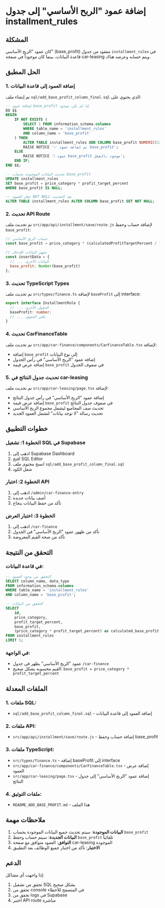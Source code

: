 # إضافة عمود "الربح الأساسي" إلى جدول installment_rules

## المشكلة
كان عمود "الربح الأساسي" (base_profit) مفقود من جدول `installment_rules` في قاعدة البيانات، بينما كان موجوداً في صفحة car-leasing ويتم حسابه وعرضه هناك.

## الحل المطبق

### 1. إضافة العمود إلى قاعدة البيانات
تم إنشاء ملف `sql/add_base_profit_column_final.sql` الذي يحتوي على:

```sql
-- إضافة عمود base_profit إذا لم يكن موجود
DO $$ 
BEGIN
    IF NOT EXISTS (
        SELECT 1 FROM information_schema.columns 
        WHERE table_name = 'installment_rules' 
        AND column_name = 'base_profit'
    ) THEN
        ALTER TABLE installment_rules ADD COLUMN base_profit NUMERIC(12,2);
        RAISE NOTICE '✅ تم إضافة عمود base_profit';
    ELSE
        RAISE NOTICE 'ℹ️ عمود base_profit موجود بالفعل';
    END IF;
END $$;

-- تحديث البيانات الموجودة بحساب base_profit
UPDATE installment_rules 
SET base_profit = price_category * profit_target_percent
WHERE base_profit IS NULL;

-- جعل العمود NOT NULL بعد التحديث
ALTER TABLE installment_rules ALTER COLUMN base_profit SET NOT NULL;
```

### 2. تحديث API Route
تم تحديث ملف `src/app/api/installment/save/route.js` لإضافة حساب وحفظ `base_profit`:

```javascript
// حساب الربح الأساسي
const base_profit = price_category * (calculatedProfitTargetPercent / 100);

// تجهيز البيانات للإدخال
const insertData = {
  // ... البيانات الأخرى
  base_profit: Number(base_profit)
};
```

### 3. تحديث TypeScript Types
تم تحديث ملف `src/types/finance.ts` لإضافة `baseProfit` إلى interface:

```typescript
export interface InstallmentRule {
  // ... الحقول الأخرى
  baseProfit: number;
  // ... باقي الحقول
}
```

### 4. تحديث CarFinanceTable
تم تحديث ملف `src/app/car-finance/components/CarFinanceTable.tsx` لإضافة:

- إضافة `base_profit` إلى نوع البيانات
- إضافة عمود "الربح الأساسي" في رأس الجدول
- إضافة عرض قيمة `base_profit` في صفوف الجدول

### 5. تحديث جدول النتائج في car-leasing
تم تحديث ملف `src/app/car-leasing/page.tsx` لإضافة:

- إضافة عمود "الربح الأساسي" في رأس جدول النتائج
- إضافة عرض قيمة `base_profit` في صفوف جدول النتائج
- تحديث صف المجاميع ليشمل مجموع الربح الأساسي
- تحديث رسالة "لا توجد بيانات" لتشمل العمود الجديد

## خطوات التطبيق

### الخطوة 1: تشغيل SQL في Supabase
1. اذهب إلى Supabase Dashboard
2. افتح SQL Editor
3. انسخ محتوى ملف `sql/add_base_profit_column_final.sql`
4. شغل الكود

### الخطوة 2: اختبار API
1. اذهب إلى `/admin/car-finance-entry`
2. أضف بيانات جديدة
3. تأكد من حفظ البيانات بنجاح

### الخطوة 3: اختبار العرض
1. اذهب إلى `/car-finance`
2. تأكد من ظهور عمود "الربح الأساسي" في الجدول
3. تأكد من صحة القيم المعروضة

## التحقق من النتيجة

### في قاعدة البيانات:
```sql
-- التحقق من وجود العمود
SELECT column_name, data_type 
FROM information_schema.columns 
WHERE table_name = 'installment_rules' 
AND column_name = 'base_profit';

-- التحقق من البيانات
SELECT 
    id,
    price_category,
    profit_target_percent,
    base_profit,
    (price_category * profit_target_percent) as calculated_base_profit
FROM installment_rules 
LIMIT 5;
```

### في الواجهة:
- عمود "الربح الأساسي" يظهر في جدول `/car-finance`
- القيم محسوبة بشكل صحيح: `base_profit = price_category * profit_target_percent`

## الملفات المعدلة

### 1. ملفات SQL:
- `sql/add_base_profit_column_final.sql` - إضافة العمود إلى قاعدة البيانات

### 2. ملفات API:
- `src/app/api/installment/save/route.js` - إضافة حساب وحفظ base_profit

### 3. ملفات TypeScript:
- `src/types/finance.ts` - إضافة baseProfit إلى interface
- `src/app/car-finance/components/CarFinanceTable.tsx` - إضافة عرض العمود
- `src/app/car-leasing/page.tsx` - إضافة عمود "الربح الأساسي" إلى جدول النتائج

### 4. ملفات التوثيق:
- `README_ADD_BASE_PROFIT.md` - هذا الملف

## ملاحظات مهمة

1. **البيانات الموجودة**: سيتم تحديث جميع البيانات الموجودة بحساب `base_profit`
2. **البيانات الجديدة**: سيتم حساب وحفظ `base_profit` تلقائياً
3. **التوافق**: العمود متوافق مع صفحة car-leasing الموجودة
4. **الاختبار**: تأكد من اختبار جميع الوظائف بعد التطبيق

## الدعم

إذا واجهت أي مشاكل:
1. تحقق من تشغيل SQL بشكل صحيح
2. تحقق من console في المتصفح للأخطاء
3. تحقق من logs في Supabase
4. اختبر API route مباشرة 